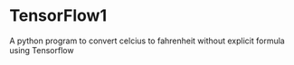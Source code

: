 # TensorFlow1
A python program to convert celcius to fahrenheit without explicit formula using Tensorflow
